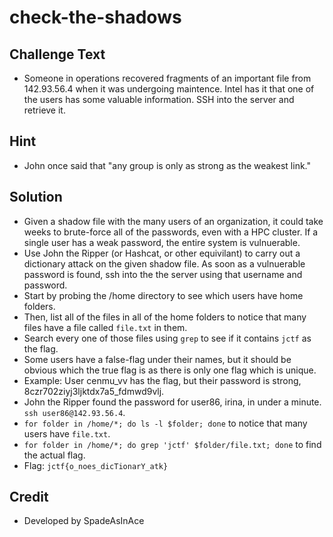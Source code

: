 # check-the-shadows

## Challenge Text
* Someone in operations recovered fragments of an important file from 142.93.56.4 when it was undergoing maintence. Intel has it that one of the users has some valuable information. SSH into the server and retrieve it.

## Hint
* John once said that "any group is only as strong as the weakest link."

## Solution
* Given a shadow file with the many users of an organization, it could take weeks to brute-force all of the passwords, even with a HPC cluster. If a single user has a weak password, the entire system is vulnuerable.
* Use John the Ripper (or Hashcat, or other equivilant) to carry out a dictionary attack on the given shadow file. As soon as a vulnuerable password is found, ssh into the the server using that username and password.
* Start by probing the /home directory to see which users have home folders. 
* Then, list all of the files in all of the home folders to notice that many files have a file called `file.txt` in them. 
* Search every one of those files using `grep` to see if it contains `jctf` as the flag.
* Some users have a false-flag under their names, but it should be obvious which the true flag is as there is only one flag which is unique.
* Example: User cenmu_vv has the flag, but their password is strong, 8czr702ziyj3ljktdx7a5_fdmwd9vlj.
* John the Ripper found the password for user86, irina, in under a minute. `ssh user86@142.93.56.4`.
* `for folder in /home/*; do ls -l $folder; done` to notice that many users have `file.txt`.
* `for folder in /home/*; do grep 'jctf' $folder/file.txt; done` to find the actual flag.
* Flag: `jctf{o_noes_dicTionarY_atk}`

## Credit
* Developed by SpadeAsInAce